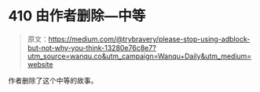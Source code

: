 # 410 由作者删除—中等

> 原文：<https://medium.com/@trybravery/please-stop-using-adblock-but-not-why-you-think-13280e76c8e7?utm_source=wanqu.co&utm_campaign=Wanqu+Daily&utm_medium=website>

作者删除了这个中等的故事。